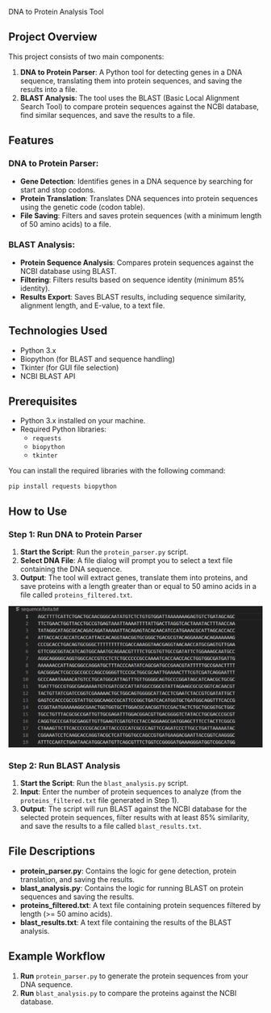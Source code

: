 DNA to Protein Analysis Tool

## Project Overview
This project consists of two main components:
1. **DNA to Protein Parser**: A Python tool for detecting genes in a DNA sequence, translating them into protein sequences, and saving the results into a file.
2. **BLAST Analysis**: The tool uses the BLAST (Basic Local Alignment Search Tool) to compare protein sequences against the NCBI database, find similar sequences, and save the results to a file.

## Features
### DNA to Protein Parser:
- **Gene Detection**: Identifies genes in a DNA sequence by searching for start and stop codons.
- **Protein Translation**: Translates DNA sequences into protein sequences using the genetic code (codon table).
- **File Saving**: Filters and saves protein sequences (with a minimum length of 50 amino acids) to a file.

### BLAST Analysis:
- **Protein Sequence Analysis**: Compares protein sequences against the NCBI database using BLAST.
- **Filtering**: Filters results based on sequence identity (minimum 85% identity).
- **Results Export**: Saves BLAST results, including sequence similarity, alignment length, and E-value, to a text file.

## Technologies Used
- Python 3.x
- Biopython (for BLAST and sequence handling)
- Tkinter (for GUI file selection)
- NCBI BLAST API

## Prerequisites
- Python 3.x installed on your machine.
- Required Python libraries:
  - `requests`
  - `biopython`
  - `tkinter`

You can install the required libraries with the following command:
```
pip install requests biopython
```

## How to Use

### Step 1: Run DNA to Protein Parser
1. **Start the Script**: Run the `protein_parser.py` script.
2. **Select DNA File**: A file dialog will prompt you to select a text file containing the DNA sequence.
3. **Output**: The tool will extract genes, translate them into proteins, and save proteins with a length greater than or equal to 50 amino acids in a file called `proteins_filtered.txt`.

![alt text](https://github.com/AkimzhanRakhimov/ComparingProtein/blob/main/1.png)

### Step 2: Run BLAST Analysis
1. **Start the Script**: Run the `blast_analysis.py` script.
2. **Input**: Enter the number of protein sequences to analyze (from the `proteins_filtered.txt` file generated in Step 1).
3. **Output**: The script will run BLAST against the NCBI database for the selected protein sequences, filter results with at least 85% similarity, and save the results to a file called `blast_results.txt`.

## File Descriptions
- **protein_parser.py**: Contains the logic for gene detection, protein translation, and saving the results.
- **blast_analysis.py**: Contains the logic for running BLAST on protein sequences and saving the results.
- **proteins_filtered.txt**: A text file containing protein sequences filtered by length (>= 50 amino acids).
- **blast_results.txt**: A text file containing the results of the BLAST analysis.

## Example Workflow
1. **Run** `protein_parser.py` to generate the protein sequences from your DNA sequence.
2. **Run** `blast_analysis.py` to compare the proteins against the NCBI database.


